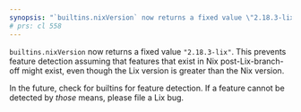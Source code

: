 ```yaml
---
synopsis: "`builtins.nixVersion` now returns a fixed value \"2.18.3-lix\""
# prs: cl 558
---
```


`builtins.nixVersion` now returns a fixed value `"2.18.3-lix"`. This prevents
feature detection assuming that features that exist in Nix post-Lix-branch-off
might exist, even though the Lix version is greater than the Nix version.

In the future, check for builtins for feature detection. If a feature cannot be
detected by *those* means, please file a Lix bug.
